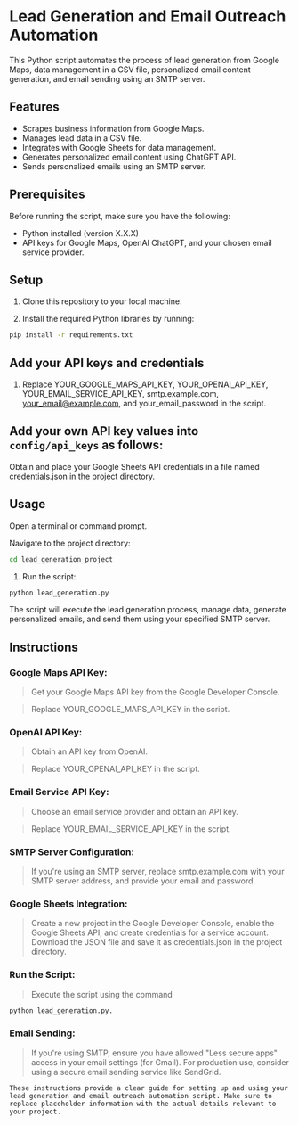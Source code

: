 # Lead Generation and Email Outreach Automation

This Python script automates the process of lead generation from Google Maps, data management in a CSV file, personalized email content generation, and email sending using an SMTP server.

## Features

- Scrapes business information from Google Maps.
- Manages lead data in a CSV file.
- Integrates with Google Sheets for data management.
- Generates personalized email content using ChatGPT API.
- Sends personalized emails using an SMTP server.

## Prerequisites

Before running the script, make sure you have the following:

- Python installed (version X.X.X)
- API keys for Google Maps, OpenAI ChatGPT, and your chosen email service provider.

## Setup

1. Clone this repository to your local machine.

2. Install the required Python libraries by running:

```bash
pip install -r requirements.txt

```



##  Add your API keys and credentials
1. Replace YOUR_GOOGLE_MAPS_API_KEY, YOUR_OPENAI_API_KEY, YOUR_EMAIL_SERVICE_API_KEY, smtp.example.com, your_email@example.com, and your_email_password in the script.

## Add your own API key values into `config/api_keys` as follows:   

Obtain and place your Google Sheets API credentials in a file named credentials.json in the project directory.

## Usage
Open a terminal or command prompt.

Navigate to the project directory:

```bash
cd lead_generation_project
```
1. Run the script:
```bash
python lead_generation.py
```
The script will execute the lead generation process, manage data, generate personalized emails, and send them using your specified SMTP server.

## Instructions
### Google Maps API Key:

>Get your Google Maps API key from the Google Developer Console.

>Replace YOUR_GOOGLE_MAPS_API_KEY in the script.
### OpenAI API Key:

>Obtain an API key from OpenAI.

>Replace YOUR_OPENAI_API_KEY in the script.

### Email Service API Key:

>Choose an email service provider and obtain an API key.

>Replace YOUR_EMAIL_SERVICE_API_KEY in the script.

### SMTP Server Configuration:

>If you're using an SMTP server, replace smtp.example.com with your SMTP server address, and provide your email and password.

### Google Sheets Integration:

>Create a new project in the Google Developer Console, enable the Google Sheets API, and create credentials for a service account. Download the JSON file and save it as credentials.json in the project directory.

### Run the Script:

>Execute the script using the command 
``` bash 
python lead_generation.py.
```
### Email Sending:

>If you're using SMTP, ensure you have allowed "Less secure apps" access in your email settings (for Gmail). For production use, consider using a secure email sending service like SendGrid.

```
These instructions provide a clear guide for setting up and using your lead generation and email outreach automation script. Make sure to replace placeholder information with the actual details relevant to your project.
```
